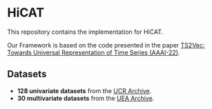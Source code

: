 # HiCAT

This repository contains the implementation for HiCAT. 

Our Framework is based on the code presented in the paper [TS2Vec: Towards Universal Representation of Time Series (AAAI-22)](https://arxiv.org/abs/2106.10466). 
## Datasets

- **128 univariate datasets** from the [UCR Archive](https://www.cs.ucr.edu/~eamonn/time_series_data_2018/).
- **30 multivariate datasets** from the [UEA Archive](https://www.timeseriesclassification.com/).
